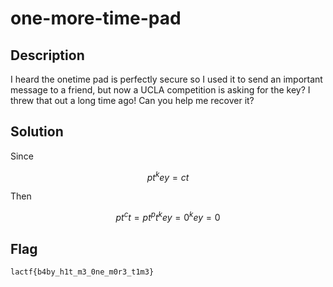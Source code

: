 # one-more-time-pad

## Description
I heard the onetime pad is perfectly secure so I used it to send an important message to a friend, but now a UCLA competition is asking for the key? I threw that out a long time ago! Can you help me recover it?

## Solution
Since 

$$
pt ^ key = ct
$$

Then

$$
pt ^ ct =  pt ^ pt ^ key = 0 ^ key = 0
$$

## Flag
```txt
lactf{b4by_h1t_m3_0ne_m0r3_t1m3}
```
